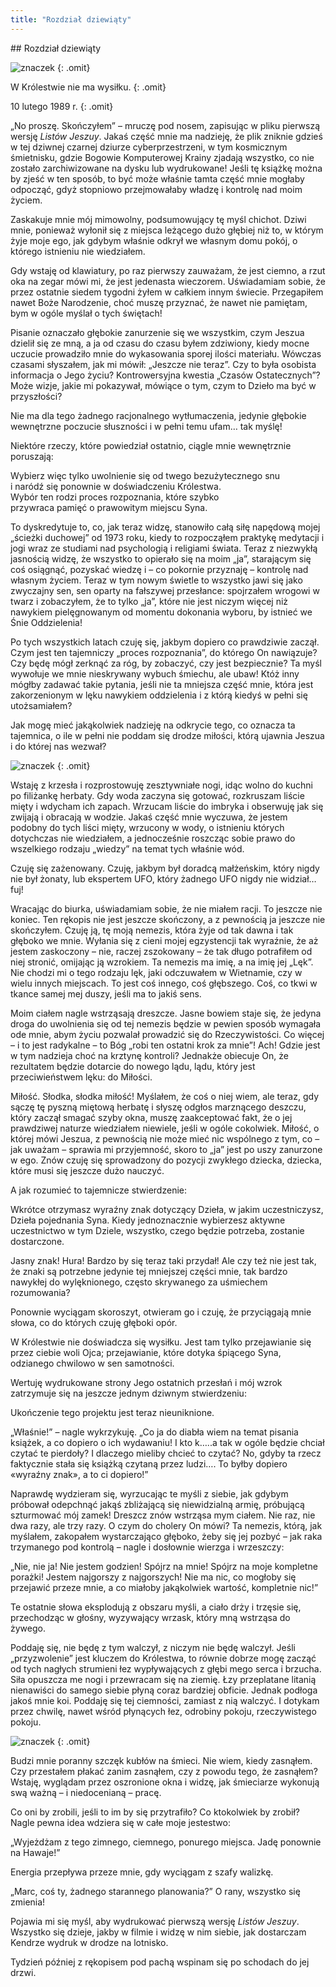 ```yaml
---
title: "Rozdział dziewiąty"
---
```


<div markdown="1" class="chHead">
## Rozdział dziewiąty

![znaczek]({{page.big-separator}})
{: .omit}

W  Królestwie nie ma  wysiłku.
{: .omit}

</div>

10 lutego 1989  r.
{: .omit}

„No proszę. Skończyłem” – mruczę pod nosem, zapisując w  pliku pierwszą wersję *Listów Jeszuy*. Jakaś część mnie ma  nadzieję, że plik zniknie gdzieś w  tej dziwnej czarnej dziurze cyberprzestrzeni, w  tym kosmicznym śmietnisku, gdzie Bogowie Komputerowej Krainy zjadają wszystko, co  nie zostało zarchiwizowane na  dysku lub wydrukowane! Jeśli tę książkę można by  zjeść w  ten sposób, to  być może właśnie tamta część mnie mogłaby odpocząć, gdyż stopniowo przejmowałaby władzę i  kontrolę nad moim życiem.

Zaskakuje mnie mój mimowolny, podsumowujący tę myśl chichot. Dziwi mnie, ponieważ wyłonił się z  miejsca leżącego dużo głębiej niż to, w  którym żyje moje ego, jak gdybym właśnie odkrył we  własnym domu pokój, o  którego istnieniu nie wiedziałem.

Gdy wstaję od  klawiatury, po  raz pierwszy zauważam, że jest ciemno, a  rzut oka na  zegar mówi mi, że jest jedenasta wieczorem. Uświadamiam sobie, że przez ostatnie siedem tygodni żyłem w  całkiem innym świecie. Przegapiłem nawet Boże Narodzenie, choć muszę przyznać, że nawet nie pamiętam, bym w  ogóle myślał o  tych świętach!

Pisanie oznaczało głębokie zanurzenie się we  wszystkim, czym Jeszua dzielił się ze  mną, a  ja  od  czasu do  czasu byłem zdziwiony, kiedy mocne uczucie prowadziło mnie do  wykasowania sporej ilości materiału. Wówczas czasami słyszałem, jak mi  mówił: „Jeszcze nie teraz”. Czy to  była osobista informacja o  Jego życiu? Kontrowersyjna kwestia „Czasów Ostatecznych”? Może wizje, jakie mi  pokazywał, mówiące o  tym, czym to  Dzieło ma  być w  przyszłości?

Nie ma  dla tego żadnego racjonalnego wytłumaczenia, jedynie głębokie wewnętrzne poczucie słuszności i  w  pełni temu ufam&hellip; tak myślę!

Niektóre rzeczy, które powiedział ostatnio, ciągle mnie wewnętrznie poruszają:

<div data-index="1" markdown="1" class="indent">
 Wybierz więc tylko uwolnienie się od  twego bezużytecznego snu<br> i  naródź się ponownie w  doświadczeniu Królestwa. <br>
 Wybór ten rodzi proces rozpoznania, które szybko <br>przywraca pamięć o  prawowitym miejscu Syna.
</div>

To  dyskredytuje to, co, jak teraz widzę, stanowiło całą siłę napędową mojej „ścieżki duchowej” od  1973 roku, kiedy to  rozpocząłem praktykę medytacji i  jogi wraz ze  studiami nad psychologią i  religiami świata. Teraz z  niezwykłą jasnością widzę, że wszystko to  opierało się na  moim „ja”, starającym się coś osiągnąć, pozyskać wiedzę i  – co  pokornie przyznaję – kontrolę nad własnym życiem. Teraz w  tym nowym świetle to  wszystko jawi się jako zwyczajny sen, sen oparty na  fałszywej przesłance: spojrzałem wrogowi w  twarz i  zobaczyłem, że to  tylko „ja”, które nie jest niczym więcej niż nawykiem pielęgnowanym od  momentu dokonania wyboru, by  istnieć we  Śnie Oddzielenia!

Po  tych wszystkich latach czuję się, jakbym dopiero co  prawdziwie zaczął. Czym jest ten tajemniczy „proces rozpoznania”, do  którego On nawiązuje? Czy będę mógł zerknąć za  róg, by  zobaczyć, czy jest bezpiecznie?
Ta  myśl wywołuje we  mnie nieskrywany wybuch śmiechu, ale ubaw! Któż inny mógłby zadawać takie pytania, jeśli nie ta  mniejsza część mnie, która jest zakorzenionym w  lęku nawykiem oddzielenia i  z  którą kiedyś w  pełni się utożsamiałem?

Jak mogę mieć jakąkolwiek nadzieję na  odkrycie tego, co  oznacza ta  tajemnica, o  ile w  pełni nie poddam się drodze miłości, którą ujawnia Jeszua i  do  której nas wezwał?

![znaczek]({{page.little-separator}})
{: .omit}

Wstaję z  krzesła i  rozprostowuję zesztywniałe nogi, idąc wolno do  kuchni po  filiżankę herbaty. Gdy woda zaczyna się gotować, rozkruszam liście mięty i  wdycham ich zapach. Wrzucam liście do  imbryka i  obserwuję jak się zwijają i  obracają w  wodzie. Jakaś część mnie wyczuwa, że jestem podobny do  tych liści mięty, wrzucony w  wody, o  istnieniu których dotychczas nie wiedziałem, a  jednocześnie roszcząc sobie prawo do  wszelkiego rodzaju „wiedzy” na  temat tych właśnie wód.

Czuję się zażenowany. Czuję, jakbym był doradcą małżeńskim, który nigdy nie był żonaty, lub ekspertem UFO, który żadnego UFO nigdy nie widział&hellip; fuj!

Wracając do  biurka, uświadamiam sobie, że nie miałem racji. To  jeszcze nie koniec. Ten rękopis nie jest jeszcze skończony, a  z  pewnością ja  jeszcze nie skończyłem. Czuję ją, tę moją nemezis, która żyje od  tak dawna i  tak głęboko we  mnie. Wyłania się z  cieni mojej egzystencji tak wyraźnie, że aż jestem zaskoczony – nie, raczej zszokowany – że tak długo potrafiłem od  niej stronić, omijając ją wzrokiem. Ta  nemezis ma  imię, a  na  imię jej „Lęk”. Nie chodzi mi  o  tego rodzaju lęk, jaki odczuwałem w  Wietnamie, czy w  wielu innych miejscach. To  jest coś innego, coś głębszego. Coś, co  tkwi w  tkance samej mej duszy, jeśli ma  to  jakiś sens.

Moim ciałem nagle wstrząsają dreszcze. Jasne bowiem staje się, że jedyna droga do  uwolnienia się od  tej nemezis będzie w  pewien sposób wymagała ode mnie, abym życiu pozwalał prowadzić się do  Rzeczywistości. Co  więcej – i  to  jest radykalne – to  Bóg „robi ten ostatni krok za  mnie”! Ach! Gdzie jest w  tym nadzieja choć na  krztynę kontroli? Jednakże obiecuje On, że rezultatem będzie dotarcie do  nowego lądu, lądu, który jest przeciwieństwem lęku: do  Miłości.

Miłość. Słodka, słodka miłość! Myślałem, że coś o  niej wiem, ale teraz, gdy sączę tę pyszną miętową herbatę i  słyszę odgłos marznącego deszczu, który zaczął smagać szyby okna, muszę zaakceptować fakt, że o  jej prawdziwej naturze wiedziałem niewiele, jeśli w  ogóle cokolwiek. Miłość, o  której mówi Jeszua, z  pewnością nie może mieć nic wspólnego z  tym, co  – jak uważam – sprawia mi  przyjemność, skoro to  „ja” jest po  uszy zanurzone w  ego. Znów czuję się sprowadzony do  pozycji zwykłego dziecka, dziecka, które musi się jeszcze dużo nauczyć.

A  jak rozumieć to  tajemnicze stwierdzenie:

<div data-index="1" markdown="1" class="indent">
 Wkrótce otrzymasz wyraźny znak dotyczący Dzieła, w  jakim uczestniczysz, Dzieła pojednania Syna. Kiedy jednoznacznie wybierzesz aktywne uczestnictwo w  tym Dziele, wszystko, czego będzie potrzeba, zostanie dostarczone.
</div>

Jasny znak! Hura! Bardzo by  się teraz taki przydał! Ale czy też nie jest tak, że znaki są potrzebne jedynie tej mniejszej części mnie, tak bardzo nawykłej do  wylęknionego, często skrywanego za  uśmiechem rozumowania?

Ponownie wyciągam skoroszyt, otwieram go i  czuję, że przyciągają mnie słowa, co  do  których czuję głęboki opór.

<div data-index="1" markdown="1" class="indent">
W  Królestwie nie doświadcza się wysiłku. Jest tam tylko przejawianie się przez ciebie woli Ojca; przejawianie, które dotyka śpiącego Syna, odzianego chwilowo w  sen samotności.
</div>

Wertuję wydrukowane strony Jego ostatnich przesłań i  mój wzrok zatrzymuje się na  jeszcze jednym dziwnym stwierdzeniu:

<div data-index="1" markdown="1" class="indent">
Ukończenie tego projektu jest teraz nieuniknione.
</div>

„Właśnie!” – nagle wykrzykuję. „Co  ja  do  diabła wiem na  temat pisania książek, a  co  dopiero o  ich wydawaniu! I  kto k…..a  tak w  ogóle będzie chciał czytać te pierdoły? I  dlaczego mieliby chcieć to  czytać? No, gdyby ta  rzecz faktycznie stała się książką czytaną przez ludzi…. To  byłby dopiero «wyraźny znak», a  to  ci dopiero!”

Naprawdę wydzieram się, wyrzucając te myśli z  siebie, jak gdybym próbował odepchnąć jakąś zbliżającą się niewidzialną armię, próbującą szturmować mój zamek! Dreszcz znów wstrząsa mym ciałem. Nie raz, nie dwa razy, ale trzy razy. O  czym do  cholery On mówi? Ta  nemezis, którą, jak myślałem, zakopałem wystarczająco głęboko, żeby się jej pozbyć – jak raka trzymanego pod kontrolą – nagle i  dosłownie wierzga i  wrzeszczy:

„Nie, nie ja! Nie jestem godzien! Spójrz na  mnie! Spójrz na  moje kompletne porażki! Jestem najgorszy z  najgorszych! Nie ma  nic, co  mogłoby się przejawić przeze mnie, a  co  miałoby jakąkolwiek wartość, kompletnie nic!”

Te ostatnie słowa eksplodują z  obszaru myśli, a  ciało drży i  trzęsie się, przechodząc w  głośny, wyzywający wrzask, który mną wstrząsa do  żywego.

Poddaję się, nie będę z  tym walczył, z  niczym nie będę walczył. Jeśli „przyzwolenie” jest kluczem do  Królestwa, to  równie dobrze mogę zacząć od  tych nagłych strumieni łez wypływających z  głębi mego serca i  brzucha. Siła opuszcza me nogi i  przewracam się na  ziemię. Łzy przeplatane litanią nienawiści do  samego siebie płyną coraz bardziej obficie. Jednak podłoga jakoś mnie koi. Poddaję się tej ciemności, zamiast z  nią walczyć. I  dotykam przez chwilę, nawet wśród płynących łez, odrobiny pokoju, rzeczywistego pokoju.

![znaczek]({{page.little-separator}})
{: .omit}

Budzi mnie poranny szczęk kubłów na  śmieci. Nie wiem, kiedy zasnąłem. Czy przestałem płakać zanim zasnąłem, czy z  powodu tego, że zasnąłem? Wstaję, wyglądam przez oszronione okna i  widzę, jak śmieciarze wykonują swą ważną – i  niedocenianą – pracę.

Co  oni by  zrobili, jeśli to im by się przytrafiło? Co  ktokolwiek by  zrobił? Nagle pewna idea wdziera się w  całe moje jestestwo:

„Wyjeżdżam z  tego zimnego, ciemnego, ponurego miejsca. Jadę ponownie na  Hawaje!”

Energia przepływa przeze mnie, gdy wyciągam z  szafy walizkę.

„Marc, coś ty, żadnego starannego planowania?” O  rany, wszystko się zmienia!

Pojawia mi  się myśl, aby wydrukować pierwszą wersję *Listów Jeszuy*. Wszystko się dzieje, jakby w  filmie i  widzę w  nim siebie, jak dostarczam Kendrze wydruk w  drodze na  lotnisko.

Tydzień później z  rękopisem pod pachą wspinam się po  schodach do  jej drzwi.
